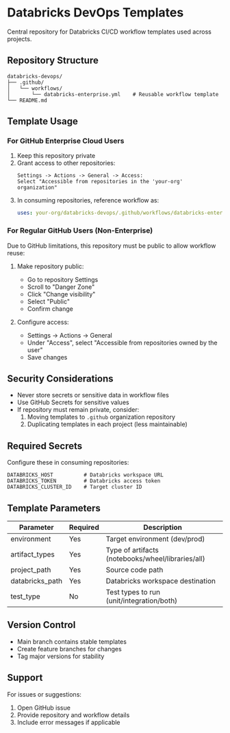 # Databricks DevOps Templates

Central repository for Databricks CI/CD workflow templates used across projects.

## Repository Structure
```
databricks-devops/
├── .github/
│   └── workflows/
│       └── databricks-enterprise.yml    # Reusable workflow template
└── README.md
```

## Template Usage

### For GitHub Enterprise Cloud Users
1. Keep this repository private
2. Grant access to other repositories:
   ```
   Settings -> Actions -> General -> Access:
   Select "Accessible from repositories in the 'your-org' organization"
   ```
3. In consuming repositories, reference workflow as:
   ```yaml
   uses: your-org/databricks-devops/.github/workflows/databricks-enterprise.yml@main
   ```

### For Regular GitHub Users (Non-Enterprise)
Due to GitHub limitations, this repository must be public to allow workflow reuse:

1. Make repository public:
   - Go to repository Settings
   - Scroll to "Danger Zone"
   - Click "Change visibility"
   - Select "Public"
   - Confirm change

2. Configure access:
   - Settings -> Actions -> General
   - Under "Access", select "Accessible from repositories owned by the user"
   - Save changes

## Security Considerations
- Never store secrets or sensitive data in workflow files
- Use GitHub Secrets for sensitive values
- If repository must remain private, consider:
  1. Moving templates to `.github` organization repository
  2. Duplicating templates in each project (less maintainable)

## Required Secrets
Configure these in consuming repositories:
```
DATABRICKS_HOST          # Databricks workspace URL
DATABRICKS_TOKEN         # Databricks access token
DATABRICKS_CLUSTER_ID    # Target cluster ID
```

## Template Parameters
| Parameter | Required | Description |
|-----------|----------|-------------|
| environment | Yes | Target environment (dev/prod) |
| artifact_types | Yes | Type of artifacts (notebooks/wheel/libraries/all) |
| project_path | Yes | Source code path |
| databricks_path | Yes | Databricks workspace destination |
| test_type | No | Test types to run (unit/integration/both) |

## Version Control
- Main branch contains stable templates
- Create feature branches for changes
- Tag major versions for stability

## Support
For issues or suggestions:
1. Open GitHub issue
2. Provide repository and workflow details
3. Include error messages if applicable
